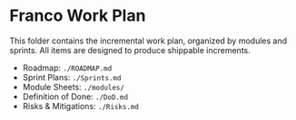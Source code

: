 # Franco Work Plan

This folder contains the incremental work plan, organized by modules and sprints. All items are designed to produce shippable increments.

- Roadmap: `./ROADMAP.md`
- Sprint Plans: `./Sprints.md`
- Module Sheets: `./modules/`
- Definition of Done: `./DoD.md`
- Risks & Mitigations: `./Risks.md`
